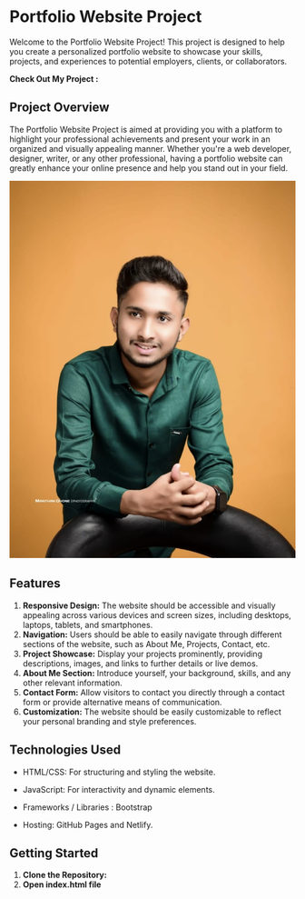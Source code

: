 # Portfolio Website Project

Welcome to the Portfolio Website Project! This project is designed to help you create a personalized portfolio website to showcase your skills, projects, and experiences to potential employers, clients, or collaborators.

 **Check Out My Project :** 


## Project Overview

The Portfolio Website Project is aimed at providing you with a platform to highlight your professional achievements and present your work in an organized and visually appealing manner. Whether you're a web developer, designer, writer, or any other professional, having a portfolio website can greatly enhance your online presence and help you stand out in your field.

<img src="profileom.jpg" alt="prj1"></img>

## Features

1. **Responsive Design:** The website should be accessible and visually appealing across various devices and screen sizes, including desktops, laptops, tablets, and smartphones.
2. **Navigation:** Users should be able to easily navigate through different sections of the website, such as About Me, Projects, Contact, etc.
3. **Project Showcase:** Display your projects prominently, providing descriptions, images, and links to further details or live demos.
4. **About Me Section:** Introduce yourself, your background, skills, and any other relevant information.
5. **Contact Form:** Allow visitors to contact you directly through a contact form or provide alternative means of communication.
6. **Customization:** The website should be easily customizable to reflect your personal branding and style preferences.

## Technologies Used

- HTML/CSS: For structuring and styling the website.
- JavaScript: For interactivity and dynamic elements.
- Frameworks / Libraries :  Bootstrap

- Hosting: GitHub Pages and Netlify.

## Getting Started

1. **Clone the Repository:** 
2. **Open index.html file**

